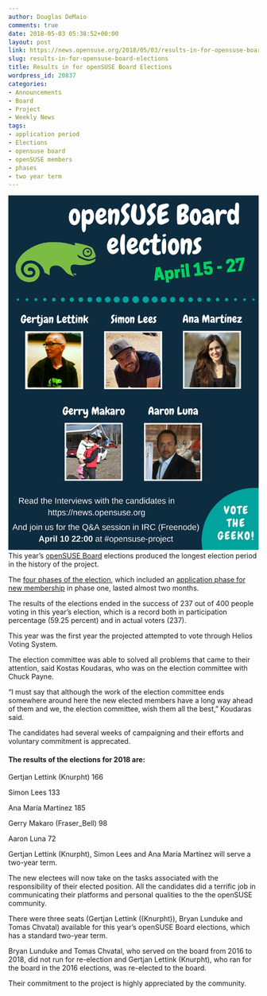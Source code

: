 ```yaml
---
author: Douglas DeMaio
comments: true
date: 2018-05-03 05:38:52+00:00
layout: post
link: https://news.opensuse.org/2018/05/03/results-in-for-opensuse-board-elections/
slug: results-in-for-opensuse-board-elections
title: Results in for openSUSE Board Elections
wordpress_id: 20837
categories:
- Announcements
- Board
- Project
- Weekly News
tags:
- application period
- Elections
- opensuse board
- openSUSE members
- phases
- two year term
---
```


![](/wp-content/uploads/2018/04/openSUSE-Board-elections-4.jpg)This year’s [openSUSE Board](https://en.opensuse.org/openSUSE:Board) elections produced the longest election period in the history of the project. 

The [four phases of the election](https://en.opensuse.org/openSUSE:Board_election), which included an [application phase for new membership](https://en.opensuse.org/openSUSE:Members) in phase one, lasted almost two months.

The results of the elections ended in the success of 237 out of 400 people voting in this year’s election, which is a record both in participation percentage (59.25 percent) and in actual voters (237). 

This year was the first year the projected attempted to vote through Helios Voting System. 

The election committee was able to solved all problems that came to their attention, said Kostas Koudaras, who was on the election committee with Chuck Payne.

“I must say that although the work of the election committee ends somewhere around here the new elected members have a long way ahead of them and we, the election committee, wish them all the best,” Koudaras said.

The candidates had several weeks of campaigning and their efforts and voluntary commitment is apprecated.




#### The results of the elections for 2018 are:


<!-- more -->

Gertjan Lettink (Knurpht) 166

Simon Lees 133

Ana María Martínez 185

Gerry Makaro (Fraser_Bell) 98

Aaron Luna 72



Gertjan Lettink (Knurpht), Simon Lees and Ana María Martínez will serve a two-year term.

The new electees will now take on the tasks associated with the responsibility of their elected position. All the candidates did a terrific job in communicating their platforms and personal qualities to the the openSUSE community. 

There were three seats (Gertjan Lettink ((Knurpht)), Bryan Lunduke and Tomas Chvatal) available for this year’s openSUSE Board elections, which has a standard two-year term.

Bryan Lunduke and Tomas Chvatal, who served on the board from 2016 to 2018, did not run for re-election and Gertjan Lettink (Knurpht), who ran for the board in the 2016 elections, was re-elected to the board. 

Their commitment to the project is highly appreciated by the community.
